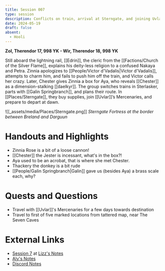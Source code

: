 ```yaml
---
title: Session 007
type: session
description: Conflicts on train, arrival at Sterngate, and joining Uvlar's mercenaries.
date: 2024-05-19
draft: false
absent:
  - Hooli
---
```

**Zol, Therendor 17, 998 YK - Wir, Therendor 18, 998 YK**

Still aboard the lightning rail, [[Edrin]], the cleric from the [[Factions/Church of the Silver Flame]], explains his deity-less religion to a confused Nakaya and Petra. Zinnia apologizes to [[People/Victor d'Vadalis|Victor d'Vadalis]], attempts to charm him, and fails to push him off the train, and Victor calls her crazy. Later, Chester gives Zinnia a box for Aya, who reveals [[Chester]] as a dimension-stalking [[daelkyr]]. The group switches trains in Sterlasker, parts with [[Galin Springbranch]], and plans their route. In [[Places/Sterngate]], they buy supplies, join [[Uvlar]]’s Mercenaries, and prepare to depart at dawn.

![[_assets/media/Places/Sterngate.png]]
*Sterngate Fortress at the border between Breland and Darguun*
# Handouts and Highlights
- Zinnia Rose is a bit of a loose cannon!  
- [[Chester]] the Jester is incessant, what's in the box?!  
- Aya used to be an acrobat, that is where she met Chester.
- Thackery the donkey is a bit rude  
- [[People/Galin Springbranch|Galin]] gave us (besides Aya) a brass scale each, why?
# Quests and Questions
- Travel with [[Uvlar]]'s Mercenaries for a few days towards destination  
- Travel to first of five marked locations from tattered map, near The Seven Caves
# External Links
- [Session 7](https://docs.google.com/document/d/1J33aBWlHE9Q3B2MMNnUZiaMUoW-X7qpKUtETTQmvalc/edit#heading=h.4rvj4cegiat1) at [Lizz's Notes](https://docs.google.com/document/d/1J33aBWlHE9Q3B2MMNnUZiaMUoW-X7qpKUtETTQmvalc/edit)
- [Aly's Notes](https://docs.google.com/document/d/1fSQjHnHHLE2g8VXjjjo7_mex3K2nn8vOA5Q_iREG5QU/edit)
- [Discord Notes](https://discord.com/channels/283480767844057088/1208993465531105380/1241866639402864722)